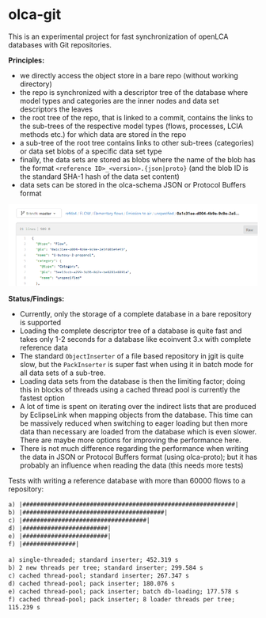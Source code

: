 # olca-git
This is an experimental project for fast synchronization of openLCA databases
with Git repositories.

__Principles:__

* we directly access the object store in a bare repo (without working directory)
* the repo is synchronized with a descriptor tree of the database where model
  types and categories are the inner nodes and data set descriptors the leaves
* the root tree of the repo, that is linked to a commit, contains the links to
  the sub-trees of the respective model types (flows, processes, LCIA methods
  etc.) for which data are stored in the repo
* a sub-tree of the root tree contains links to other sub-trees (categories)
  or data set blobs of a specific data set type
* finally, the data sets are stored as blobs where the name of the blob has the
  format `<reference ID>_<version>.{json|proto}` (and the blob ID is the standard
  SHA-1 hash of the data set content)
* data sets can be stored in the olca-schema JSON or Protocol Buffers format

![](./repo-layout.png)

__Status/Findings:__

* Currently, only the storage of a complete database in a bare repository is
  supported
* Loading the complete descriptor tree of a database is quite fast and takes
  only 1-2 seconds for a database like ecoinvent 3.x with complete reference
  data
* The standard `ObjectInserter` of a file based repository in jgit is quite
  slow, but the `PackInserter` is super fast when using it in batch mode for
  all data sets of a sub-tree.
* Loading data sets from the database is then the limiting factor; doing this
  in blocks of threads using a cached thread pool is currently the fastest
  option
* A lot of time is spent on iterating over the indirect lists that are produced
  by EclipseLink when mapping objects from the database. This time can be
  massively reduced when switching to eager loading but then more data than
  necessary are loaded from the database which is even slower. There are
  maybe more options for improving the performance here.
* There is not much difference regarding the performance when writing the data
  in JSON or Protocol Buffers format (using olca-proto); but it has probably
  an influence when reading the data (this needs more tests)


Tests with writing a reference database with more than 60000 flows to a
repository:

```
a) |############################################################|
b) |########################################|
c) |###################################|
d) |########################|
e) |########################|
f) |###############|

a) single-threaded; standard inserter; 452.319 s
b) 2 new threads per tree; standard inserter; 299.584 s
c) cached thread-pool; standard inserter; 267.347 s
d) cached thread-pool; pack inserter; 180.076 s
e) cached thread-pool; pack inserter; batch db-loading; 177.578 s
f) cached thread-pool; pack inserter; 8 loader threads per tree; 115.239 s
```
